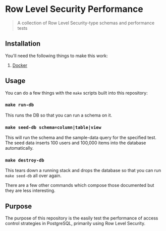 # Row Level Security Performance
> A collection of Row Level Security-type schemas and performance tests

## Installation
You'll need the following things to make this work:
1. [Docker](https://www.docker.com/get-docker)

## Usage
You can do a few things with the `make` scripts built into this repository:

### `make run-db`
This runs the DB so that you can run a schema on it.

### `make seed-db schema=column|table|view`
This will run the schema and the sample-data query for the specified test. The seed data inserts 100 users and 100,000 items into the database automatically.

### `make destroy-db`
This tears down a running stack and drops the database so that you can run `make seed-db` all over again.

There are a few other commands which compose those documented but they are less interesting.

## Purpose
The purpose of this repository is the easily test the performance of access control strategies in PostgreSQL, primarily using Row Level Security.
